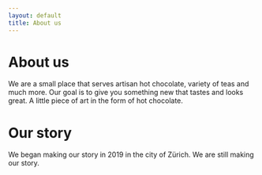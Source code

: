 ```yaml
---
layout: default
title: About us
---
```

#  About us
We are a small place that serves artisan hot chocolate, variety of teas and much more. Our goal is to give you something new that tastes and looks great. A little piece of art in the form of hot chocolate. 
# Our story
We began making our story in 2019 in the city of Zürich. We are still making our story. 

